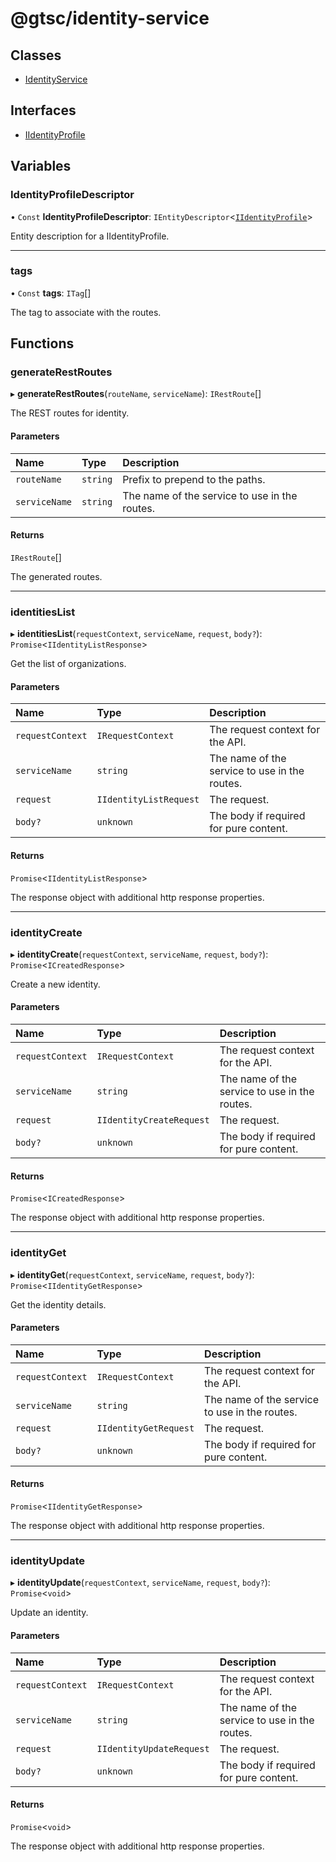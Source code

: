 # @gtsc/identity-service

## Classes

- [IdentityService](classes/IdentityService.md)

## Interfaces

- [IIdentityProfile](interfaces/IIdentityProfile.md)

## Variables

### IdentityProfileDescriptor

• `Const` **IdentityProfileDescriptor**: `IEntityDescriptor`\<[`IIdentityProfile`](interfaces/IIdentityProfile.md)\>

Entity description for a IIdentityProfile.

___

### tags

• `Const` **tags**: `ITag`[]

The tag to associate with the routes.

## Functions

### generateRestRoutes

▸ **generateRestRoutes**(`routeName`, `serviceName`): `IRestRoute`[]

The REST routes for identity.

#### Parameters

| Name | Type | Description |
| :------ | :------ | :------ |
| `routeName` | `string` | Prefix to prepend to the paths. |
| `serviceName` | `string` | The name of the service to use in the routes. |

#### Returns

`IRestRoute`[]

The generated routes.

___

### identitiesList

▸ **identitiesList**(`requestContext`, `serviceName`, `request`, `body?`): `Promise`\<`IIdentityListResponse`\>

Get the list of organizations.

#### Parameters

| Name | Type | Description |
| :------ | :------ | :------ |
| `requestContext` | `IRequestContext` | The request context for the API. |
| `serviceName` | `string` | The name of the service to use in the routes. |
| `request` | `IIdentityListRequest` | The request. |
| `body?` | `unknown` | The body if required for pure content. |

#### Returns

`Promise`\<`IIdentityListResponse`\>

The response object with additional http response properties.

___

### identityCreate

▸ **identityCreate**(`requestContext`, `serviceName`, `request`, `body?`): `Promise`\<`ICreatedResponse`\>

Create a new identity.

#### Parameters

| Name | Type | Description |
| :------ | :------ | :------ |
| `requestContext` | `IRequestContext` | The request context for the API. |
| `serviceName` | `string` | The name of the service to use in the routes. |
| `request` | `IIdentityCreateRequest` | The request. |
| `body?` | `unknown` | The body if required for pure content. |

#### Returns

`Promise`\<`ICreatedResponse`\>

The response object with additional http response properties.

___

### identityGet

▸ **identityGet**(`requestContext`, `serviceName`, `request`, `body?`): `Promise`\<`IIdentityGetResponse`\>

Get the identity details.

#### Parameters

| Name | Type | Description |
| :------ | :------ | :------ |
| `requestContext` | `IRequestContext` | The request context for the API. |
| `serviceName` | `string` | The name of the service to use in the routes. |
| `request` | `IIdentityGetRequest` | The request. |
| `body?` | `unknown` | The body if required for pure content. |

#### Returns

`Promise`\<`IIdentityGetResponse`\>

The response object with additional http response properties.

___

### identityUpdate

▸ **identityUpdate**(`requestContext`, `serviceName`, `request`, `body?`): `Promise`\<`void`\>

Update an identity.

#### Parameters

| Name | Type | Description |
| :------ | :------ | :------ |
| `requestContext` | `IRequestContext` | The request context for the API. |
| `serviceName` | `string` | The name of the service to use in the routes. |
| `request` | `IIdentityUpdateRequest` | The request. |
| `body?` | `unknown` | The body if required for pure content. |

#### Returns

`Promise`\<`void`\>

The response object with additional http response properties.
